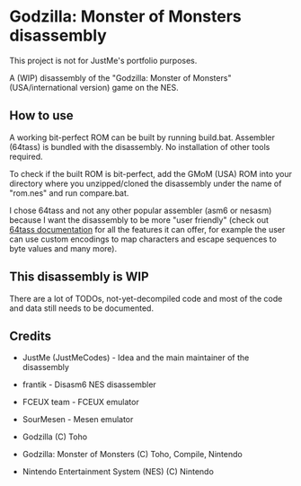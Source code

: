 # Godzilla: Monster of Monsters disassembly
This project is not for JustMe's portfolio purposes.

A (WIP) disassembly of the "Godzilla: Monster of Monsters" (USA/international version) game on the NES.

## How to use
A working bit-perfect ROM can be built by running build.bat.
Assembler (64tass) is bundled with the disassembly.
No installation of other tools required.

To check if the built ROM is bit-perfect, add the GMoM (USA) ROM into your directory
where you unzipped/cloned the disassembly under the name of "rom.nes" and run compare.bat.

I chose 64tass and not any other popular assembler (asm6 or nesasm)
because I want the disassembly to be more "user friendly"
(check out [64tass documentation](https://tass64.sourceforge.net/)
for all the features it can offer, for example the user can use custom
encodings to map characters and escape sequences to byte values and
many more).

## This disassembly is WIP
There are a lot of TODOs, not-yet-decompiled code and most of the code and data
still needs to be documented.

## Credits
* JustMe (JustMeCodes) - Idea and the main maintainer of the disassembly
* frantik - Disasm6 NES disassembler
* FCEUX team - FCEUX emulator
* SourMesen - Mesen emulator

* Godzilla (C) Toho
* Godzilla: Monster of Monsters (C) Toho, Compile, Nintendo
* Nintendo Entertainment System (NES) (C) Nintendo
